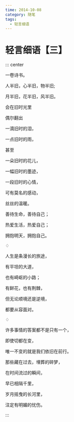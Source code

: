 ```yaml
---
time: 2014-10-08
category: 随笔
tags:
  - 轻言细语
---
```


# 轻言细语【三】

::: center

一卷诗书。

人半旧，心半旧，物半旧;

月半旧，花半旧，风半旧。

会在旧时光里

偶尔翻出

一滴旧时的泪，

一点旧时的雨，

甚至

一朵旧时的花儿，

一幅旧时的墨迹，

一段旧时的心情，

可有莫名的感动，

丝丝的温暖。

善待生命，善待自己；

热爱生活，热爱自己；

拥抱明天，拥抱自己。

♢

人生是条漫长的旅途，

有平坦的大道，

也有崎岖的小路；

有鲜花，也有荆棘，

但无论顺境还是逆境，

都要从容面对。

♢

许多事情的答案都不是只有一个，

即使切都在变，

唯一不变的就是我们依旧在前行。

那些藏在过去，埋葬的碎梦，

在时间流过的瞬间，

早已相隔千里，

岁月摇曳的长河里，

注定有明媚的忧伤。

:::
